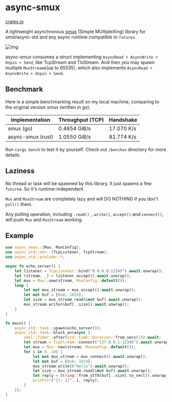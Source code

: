 # async-smux

[crates.io](https://crates.io/crates/async_smux)

A lightweight asynchronous [smux](https://github.com/xtaci/smux) (Simple MUltipleXing) library for smol/async-std and any async runtime compatible to `futures`.

![img](https://raw.githubusercontent.com/xtaci/smux/master/mux.jpg)

async-smux consumes a struct implementing `AsyncRead + AsyncWrite + Unpin + Send`, like TcpStream and TlsStream. And then you may spawn multiple `MuxStream`s(up to 65535), which also implements `AsyncRead + AsyncWrite + Unpin + Send`.

## Benchmark

Here is a simple benchmarking result on my local machine, comparing to the original version smux (written in go).

| Implementation    | Throughput (TCP) | Handshake  |
| ----------------- | ---------------- | ---------- |
| smux (go)         | 0.4854 GiB/s     | 17.070 K/s |
| async-smux (rust) | 1.0550 GiB/s     | 81.774 K/s |

Run `cargo bench` to test it by yourself. Check out `/benches` directory for more details.

## Laziness

No thread or task will be spawned by this library. It just spawns a few `future`s. So it's runtime-independent.

`Mux` and `MuxStream` are completely lazy and will DO NOTHING if you don't `poll()` them.

Any polling operation, including `.read()` ,`.write()`, `accept()` and `connect()`, will push `Mux` and `MuxStream` working.

## Example

```rust
use async_smux::{Mux, MuxConfig};
use async_std::net::{TcpListener, TcpStream};
use async_std::prelude::*;

async fn echo_server() {
    let listener = TcpListener::bind("0.0.0.0:12345").await.unwrap();
    let (stream, _) = listener.accept().await.unwrap();
    let mux = Mux::new(stream, MuxConfig::default());
    loop {
        let mut mux_stream = mux.accept().await.unwrap();
        let mut buf = [0u8; 1024];
        let size = mux_stream.read(&mut buf).await.unwrap();
        mux_stream.write(&buf[..size]).await.unwrap();
    }
}

fn main() {
    async_std::task::spawn(echo_server());
    async_std::task::block_on(async {
        smol::Timer::after(std::time::Duration::from_secs(1)).await;
        let stream = TcpStream::connect("127.0.0.1:12345").await.unwrap();
        let mux = Mux::new(stream, MuxConfig::default());
        for i in 0..100 {
            let mut mux_stream = mux.connect().await.unwrap();
            let mut buf = [0u8; 1024];
            mux_stream.write(b"hello").await.unwrap();
            let size = mux_stream.read(&mut buf).await.unwrap();
            let reply = String::from_utf8(buf[..size].to_vec()).unwrap();
            println!("{}: {}", i, reply);
        }
    });
}
```
